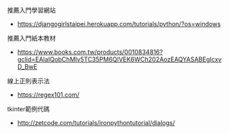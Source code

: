 
推薦入門學習網站
- https://djangogirlstaipei.herokuapp.com/tutorials/python/?os=windows

推薦入門紙本教材 
- https://www.books.com.tw/products/0010834816?gclid=EAIaIQobChMIv5TC35PM6QIVEK6WCh202AozEAQYASABEgIcxvD_BwE

線上正則表示法 
- https://regex101.com/

tkinter範例代碼
- http://zetcode.com/tutorials/ironpythontutorial/dialogs/

